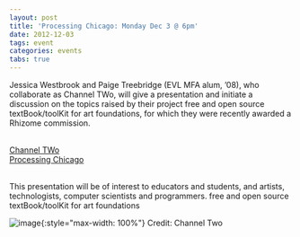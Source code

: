 ```yaml
---
layout: post
title: 'Processing Chicago: Monday Dec 3 @ 6pm'
date: 2012-12-03
tags: event
categories: events
tabs: true
---
```


Jessica Westbrook and Paige Treebridge (EVL MFA alum, &rsquo;08), who collaborate as Channel TWo, will give a presentation and initiate a discussion on the topics raised by their project free and open source textBook/toolKit for art foundations, for which they were recently awarded a Rhizome commission.<br><br>

<a href="http://www.onchanneltwo.com">Channel TWo</a><br>
<a href="http://www.evl.uic.edu/processing-chicago/index.html">Processing Chicago</a><br><br>

This presentation will be of interest to educators and students, and artists, technologists, computer scientists and programmers.
free and open source textBook/toolKit for art foundations

![image](https://www.evl.uic.edu/output/originals/ch2_processing.jpg-srcw.jpg){:style="max-width: 100%"}
Credit: Channel Two

